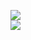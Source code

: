 [![](https://img.shields.io/badge/Made%20With-Github%20Spray-lightgrey.svg?style=for-the-badge&logo=github)](https://github.com/Annihil/github-spray#7315)  
[![](https://i.imgur.com/2DrTn0Z.gif)](https://github.com/Annihil/github-spray)
